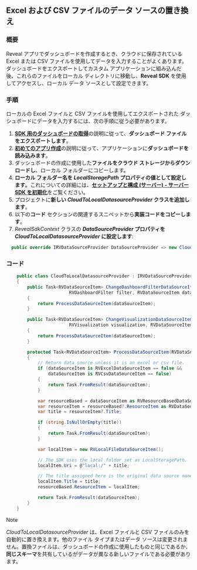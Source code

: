 ## Excel および CSV ファイルのデータ ソースの置き換え

### 概要

Reveal アプリでダッシュボードを作成するとき、クラウドに保存されている Excel または CSV ファイルを使用してデータを入力することがよくあります。  
ダッシュボードをエクスポートしてカスタム アプリケーションに組み込んだ後、これらのファイルをローカル ディレクトリに移動し、**Reveal SDK** を使用してアクセスし、ローカル データ ソースとして設定できます。

### 手順
ローカルの Excel ファイルと CSV ファイルを使用してエクスポートされた ダッシュボードにデータを入力するには、次の手順に従う必要があります。
1. [**SDK 用のダッシュボードの取得**](~/jp/developer/general/get-dashboards.md)の説明に従って、**ダッシュボード ファイルをエクスポートします**。
2. [**初めてのアプリ作成**](~/jp/developer/web-sdk/create-first-app.md)の説明に従って、アプリケーションに**ダッシュボードを読み込みます**。
3. ダッシュボードの作成に使用した**ファイルをクラウド ストレージからダウンロードし**、ローカル フォルダーにコピーします。 
4. **ローカル フォルダー名を *LocalStoragePath* プロパティの値として設定します**。これについての詳細には、[**セットアップと構成 (サーバー) - サーバー SDK を初期化**](~/jp/developer/web-sdk/setup-configuration.md#3-サーバー-SDK-の初期化)をご覧ください。  
5.  プロジェクトに**新しい *CloudToLocalDatasourceProvider* クラスを追加します**。  
6. 以下の**コード** セクションの関連するスニペットから**実装コードをコピーします**。
7. *RevealSdkContext* クラスの ***DataSourceProvider* プロパティを *CloudToLocalDatasourceProvider* に設定します**:   

``` csharp
  public override IRVDataSourceProvider DataSourceProvider => new CloudToLocalDatasourceProvider();        
```

### コード

``` csharp
    public class CloudToLocalDatasourceProvider : IRVDataSourceProvider
    {
        public Task<RVDataSourceItem> ChangeDashboardFilterDataSourceItemAsync(string userId, string dashboardId, 
                        RVDashboardFilter filter, RVDataSourceItem dataSourceItem)
        {
            return ProcessDataSourceItem(dataSourceItem);
        }

        public Task<RVDataSourceItem> ChangeVisualizationDataSourceItemAsync(string userId, string dashboardId, 
                        RVVisualization visualization, RVDataSourceItem dataSourceItem)
        {
            return ProcessDataSourceItem(dataSourceItem);
        }

        protected Task<RVDataSourceItem> ProcessDataSourceItem(RVDataSourceItem dataSourceItem)
        {
            // Return data source unless it is an excel or csv file.
            if (dataSourceItem is RVExcelDataSourceItem == false &&
                dataSourceItem is RVCsvDataSourceItem == false)
            {
                return Task.FromResult(dataSourceItem);
            }

            var resourceBased = dataSourceItem as RVResourceBasedDataSourceItem;
            var resourceItem = resourceBased?.ResourceItem as RVDataSourceItem;
            var title = resourceItem?.Title;

            if (string.IsNullOrEmpty(title))
            {
                return Task.FromResult(dataSourceItem);
            }

            var localItem = new RVLocalFileDataSourceItem();

            // The SDK uses the local folder set as LocalStoragePath.
            localItem.Uri = @"local:/" + title;

            // The title assigned here is the original data source name.
            localItem.Title = title;
            resourceBased.ResourceItem = localItem;

            return Task.FromResult(dataSourceItem);
        }
    }
```  
  > [!NOTE] 
  > *CloudToLocalDatasourceProvider* は、Excel ファイルと CSV ファイルのみを自動的に置き換えます。他のファイル タイプまたはデータ ソースは変更されません。置換ファイルは、ダッシュボードの作成に使用したものと同じであるか、**同じスキーマ**を共有しているがデータが異なる新しいファイルである必要があります。
